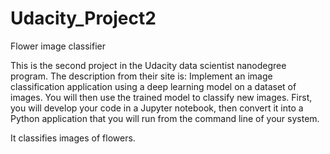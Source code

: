 # Udacity_Project2
Flower image classifier

This is the second project in the Udacity data scientist nanodegree program. The description from their site is:
Implement an image classification application using a deep learning model on a dataset of images. You will then use the trained model to classify new images. First, you will develop your code in a Jupyter notebook, then convert it into a Python application that you will run from the command line of your system.

It classifies images of flowers.
